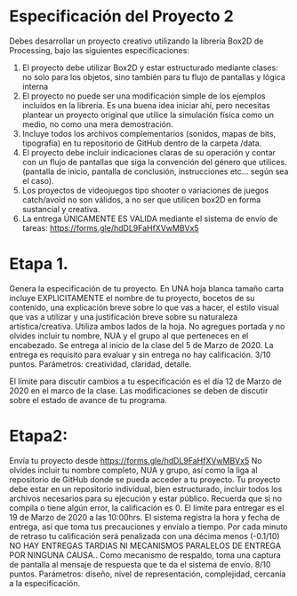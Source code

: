 # Especificación del Proyecto 2
Debes desarrollar un proyecto creativo utilizando la librería Box2D de Processing, bajo las siguientes especificaciones:
1)    El proyecto debe utilizar Box2D y estar estructurado mediante clases: no solo para los objetos, sino también para tu flujo de pantallas y lógica interna
2)    El proyecto no puede ser una modificación simple de los ejemplos incluidos en la librería. Es una buena idea iniciar ahí, pero necesitas plantear un proyecto original que utilice la simulación física como un medio, no como una mera demostración. 
3)    Incluye todos los archivos complementarios (sonidos, mapas de bits, tipografía) en tu repositorio de GitHub dentro de la carpeta /data. 
4)    El proyecto debe incluir indicaciones claras de su operación y contar con un flujo de pantallas que siga la convención del género que utilices. (pantalla de inicio, pantalla de conclusión, instrucciones etc… según sea el caso).
5)    Los proyectos de videojuegos tipo shooter o variaciones de juegos  catch/avoid no son válidos, a no ser que utilicen box2D en forma sustancial y creativa.  
6)  La entrega ÚNICAMENTE ES VALIDA mediante el sistema de envío de tareas: https://forms.gle/hdDL9FaHfXVwMBVx5

# Etapa 1.
Genera la especificación de tu proyecto. En UNA hoja blanca tamaño carta incluye EXPLICITAMENTE el nombre de tu proyecto,  bocetos de su contenido, una explicación breve sobre lo que vas a hacer, el estilo visual que vas  a utilizar y una justificación breve sobre su naturaleza artística/creativa. Utiliza ambos lados de la  hoja. No agregues portada y no olvides incluir tu nombre, NUA y el grupo al que perteneces en el encabezado. Se entrega al inicio de la clase del 5 de Marzo de 2020. La entrega es requisito para evaluar y sin entrega no hay calificación.  3/10 puntos. Parámetros: creatividad, claridad, detalle. 

 El límite para discutir cambios a tu especificación es el día 12 de Marzo  de 2020 en el marco de la clase. Las modificaciones se deben de discutir sobre el estado de avance de tu programa. 
# Etapa2: 
Envía tu proyecto desde https://forms.gle/hdDL9FaHfXVwMBVx5
No olvides incluir tu nombre completo, NUA y grupo, así como la liga al repositorio de GitHub donde se pueda acceder a tu proyecto. Tu proyecto debe estar en un repositorio individual, bien estructurado, incluir todos los archivos necesarios para su ejecución y estar público. Recuerda que si no compila o tiene algún error, la calificación es 0. 
El límite para entregar es el 19 de Marzo de 2020 a las 10:00hrs.  El sistema registra la hora y fecha de entrega, así que toma tus precauciones y envíalo a tiempo. Por cada minuto de retraso tu calificación será penalizada con una décima menos (-0.1/10) NO HAY ENTREGAS TARDIAS NI MECANISMOS PARALELOS DE ENTREGA POR NINGUNA CAUSA.. Como mecanismo de respaldo, toma una captura de pantalla al mensaje de respuesta que te da el sistema de envío. 
8/10 puntos. Parámetros: diseño, nivel de representación, complejidad, cercanía a la especificación. 
